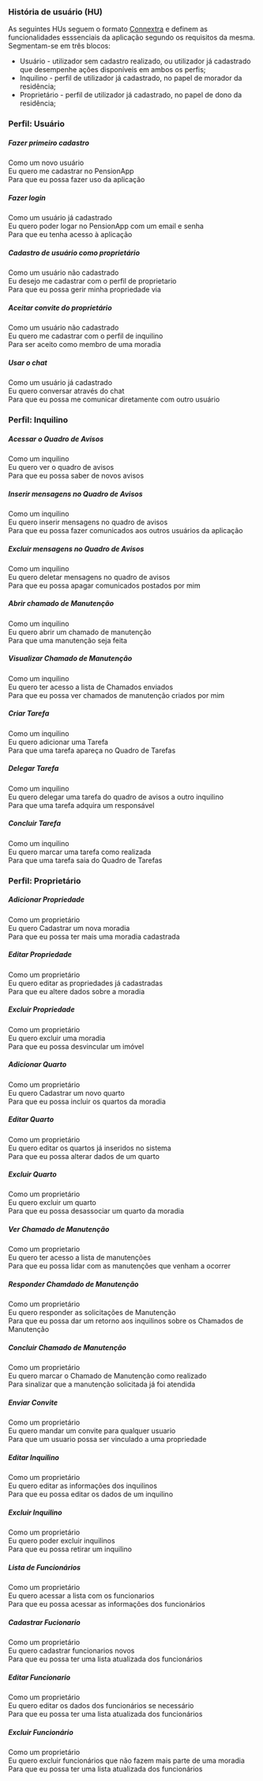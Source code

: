 ### História de usuário (HU)

As seguintes HUs seguem o formato [Connextra](https://www.agilealliance.org/glossary/role-feature/) e definem as funcionalidades esssenciais da aplicação segundo os requisitos da mesma.  
Segmentam-se em três blocos:  
* Usuário - utilizador sem cadastro realizado, ou utilizador já cadastrado que desempenhe ações disponíveis em ambos os perfis;  
* Inquilino - perfil de utilizador já cadastrado, no papel de morador da residência;  
* Proprietário - perfil de utilizador já cadastrado, no papel de dono da residência;  


### Perfil: Usuário

##### Fazer primeiro cadastro   
Como um novo usuário  
Eu quero me cadastrar no PensionApp  
Para que eu possa fazer uso da aplicação  

##### Fazer login
Como um usuário já cadastrado  
Eu quero poder logar no PensionApp com um email e senha  
Para que eu tenha acesso à aplicação  

##### Cadastro de usuário como proprietário
Como um usuário não cadastrado  
Eu desejo me cadastrar com o perfil de proprietario  
Para que eu possa gerir minha propriedade via  

##### Aceitar convite do proprietário
Como um usuário não cadastrado  
Eu quero me cadastrar com o perfil de inquilino  
Para ser aceito como membro de uma moradia  

##### Usar o chat
Como um usuário já cadastrado  
Eu quero conversar através do chat  
Para que eu possa me comunicar diretamente com outro usuário  

### Perfil: Inquilino

##### Acessar o Quadro de Avisos  
Como um inquilino  
Eu quero ver o quadro de avisos  
Para que eu possa saber de novos avisos  

##### Inserir mensagens no Quadro de Avisos
Como um inquilino  
Eu quero inserir mensagens no quadro de avisos  
Para que eu possa fazer comunicados aos outros usuários da aplicação  

##### Excluir mensagens no Quadro de Avisos
Como um inquilino  
Eu quero deletar mensagens no quadro de avisos  
Para que eu possa apagar comunicados postados por mim  

##### Abrir chamado de Manutenção
Como um inquilino  
Eu quero abrir um chamado de manutenção  
Para que uma manutenção seja feita  

##### Visualizar Chamado de Manutenção
Como um inquilino  
Eu quero ter acesso a lista de Chamados enviados  
Para que eu possa ver chamados de manutenção criados por mim  

##### Criar Tarefa
Como um inquilino  
Eu quero adicionar uma Tarefa  
Para que uma tarefa apareça no Quadro de Tarefas  

##### Delegar Tarefa
Como um inquilino  
Eu quero delegar uma tarefa do quadro de avisos a outro inquilino  
Para que uma tarefa adquira um responsável  

##### Concluir Tarefa
Como um inquilino  
Eu quero marcar uma tarefa como realizada  
Para que uma tarefa saia do Quadro de Tarefas  

### Perfil: Proprietário

##### Adicionar Propriedade
Como um proprietário  
Eu quero Cadastrar um nova moradia  
Para que eu possa ter mais uma moradia cadastrada  

##### Editar Propriedade
Como um proprietário  
Eu quero editar as propriedades já cadastradas  
Para que eu altere dados sobre a moradia  

##### Excluir Propriedade
Como um proprietário  
Eu quero excluir uma moradia  
Para que eu possa desvincular um imóvel 

##### Adicionar Quarto
Como um proprietário  
Eu quero Cadastrar um novo quarto  
Para que eu possa incluir os quartos da moradia

##### Editar Quarto
Como um proprietário  
Eu quero editar os quartos já inseridos no sistema  
Para que eu possa alterar dados de um quarto  

##### Excluir Quarto
Como um proprietário  
Eu quero excluir um quarto  
Para que eu possa desassociar um quarto da moradia  

##### Ver Chamado de Manutenção
Como um proprietario  
Eu quero ter acesso a lista de manutenções  
Para que eu possa lidar com as manutenções que venham a ocorrer  

##### Responder Chamdado de Manutenção
Como um proprietário  
Eu quero responder as solicitações de Manutenção  
Para que eu possa dar um retorno aos inquilinos sobre os Chamados de Manutenção  

##### Concluir Chamado de Manutenção
Como um proprietário  
Eu quero marcar o Chamado de Manutenção como realizado  
Para sinalizar que a manutenção solicitada já foi atendida  

##### Enviar Convite
Como um proprietário  
Eu quero mandar um convite para qualquer usuario  
Para que um usuario possa ser vinculado a uma propriedade  

##### Editar Inquilino
Como um proprietário  
Eu quero editar as informações dos inquilinos  
Para que eu possa editar os dados de um inquilino  

##### Excluir Inquilino
Como um proprietário  
Eu quero poder excluir inquilinos  
Para que eu possa retirar um inquilino  

##### Lista de Funcionários
Como um proprietário  
Eu quero acessar a lista com os funcionarios  
Para que eu possa acessar as informações dos funcionários  

##### Cadastrar Fucionario
Como um proprietário  
Eu quero cadastrar funcionarios novos  
Para que eu possa ter uma lista atualizada dos funcionários  

##### Editar Funcionario
Como um proprietário  
Eu quero editar os dados dos funcionários se necessário  
Para que eu possa ter uma lista atualizada dos funcionários  

##### Excluir Funcionário
Como um proprietário  
Eu quero excluir funcionários que não fazem mais parte de uma moradia  
Para que eu possa ter uma lista atualizada dos funcionários  

